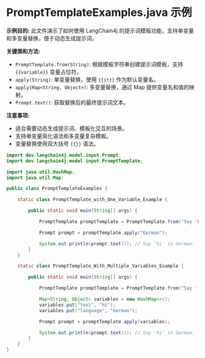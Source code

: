 # PromptTemplateExamples.java 示例

**示例目的:**
此文件演示了如何使用 LangChain4j 的提示词模板功能，支持单变量和多变量替换，便于动态生成提示词。

**关键类和方法:**
- `PromptTemplate.from(String)`: 根据模板字符串创建提示词模板，支持 `{{variable}}` 变量占位符。
- `apply(String)`: 单变量替换，使用 `{{it}}` 作为默认变量名。
- `apply(Map<String, Object>)`: 多变量替换，通过 Map 提供变量名和值的映射。
- `Prompt.text()`: 获取替换后的最终提示词文本。

**注意事项:**
- 适合需要动态生成提示词、模板化交互的场景。
- 支持单变量简化语法和多变量复杂模板。
- 变量替换使用双大括号 `{{}}` 语法。

```java
import dev.langchain4j.model.input.Prompt;
import dev.langchain4j.model.input.PromptTemplate;

import java.util.HashMap;
import java.util.Map;

public class PromptTemplateExamples {

    static class PromptTemplate_with_One_Variable_Example {

        public static void main(String[] args) {

            PromptTemplate promptTemplate = PromptTemplate.from("Say 'hi' in {{it}}.");

            Prompt prompt = promptTemplate.apply("German");

            System.out.println(prompt.text()); // Say 'hi' in German.
        }
    }

    static class PromptTemplate_With_Multiple_Variables_Example {

        public static void main(String[] args) {

            PromptTemplate promptTemplate = PromptTemplate.from("Say '{{text}}' in {{language}}.");

            Map<String, Object> variables = new HashMap<>();
            variables.put("text", "hi");
            variables.put("language", "German");

            Prompt prompt = promptTemplate.apply(variables);

            System.out.println(prompt.text()); // Say 'hi' in German.
        }
    }
}
